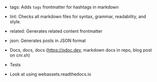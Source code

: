 - tags: Adds `tags` frontmatter for hashtags in markdown
- lint: Checks all markdown files for syntax, grammar, readability, and style.
- related: Generates related content frontmatter
- json: Generates posts in JSON format

- Docs, docs, docs (https://pdoc.dev, markdown docs in repo, blog post on cnr.sh)
- Tests
- Look at using webassets.readthedocs.io
